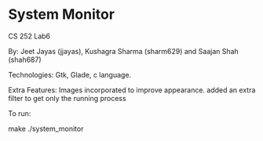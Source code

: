 # System Monitor
CS 252 Lab6

By: Jeet Jayas (jjayas), Kushagra Sharma (sharm629) and Saajan Shah (shah687)

Technologies: Gtk, Glade, c language.

Extra Features: Images incorporated to improve appearance.
                added an extra filter to get only the running process

To run:

make
./system_monitor

